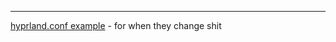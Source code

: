 -- -
[hyprland.conf example](https://github.com/hyprwm/Hyprland/blob/main/example/hyprland.conf) - for when they change shit